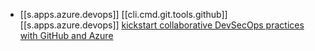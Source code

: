 

- [[s.apps.azure.devops]] [[cli.cmd.git.tools.github]] [[s.apps.azure.devops]] [kickstart collaborative DevSecOps practices with GitHub and Azure][1]

[1]: https://techcommunity.microsoft.com/t5/azure-developer-community-blog/kickstart-collaborative-devsecops-practices-with-github-and/ba-p/2357730
